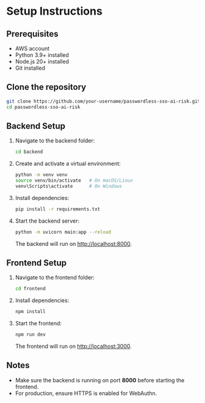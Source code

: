 # Setup Instructions

## Prerequisites
- AWS account
- Python 3.9+ installed
- Node.js 20+ installed
- Git installed

## Clone the repository
```bash
git clone https://github.com/your-username/passwordless-sso-ai-risk.git
cd passwordless-sso-ai-risk
```

## Backend Setup
1. Navigate to the backend folder:
   ```bash
   cd backend
   ```

2. Create and activate a virtual environment:
   ```bash
   python -m venv venv
   source venv/bin/activate   # On macOS/Linux
   venv\Scripts\activate      # On Windows
   ```

3. Install dependencies:
   ```bash
   pip install -r requirements.txt
   ```

4. Start the backend server:
   ```bash
   python -m uvicorn main:app --reload
   ```

   The backend will run on [http://localhost:8000](http://localhost:8000).

## Frontend Setup
1. Navigate to the frontend folder:
   ```bash
   cd frontend
   ```

2. Install dependencies:
   ```bash
   npm install
   ```

3. Start the frontend:
   ```bash
   npm run dev
   ```

   The frontend will run on [http://localhost:3000](http://localhost:3000).

## Notes
- Make sure the backend is running on port **8000** before starting the frontend.
- For production, ensure HTTPS is enabled for WebAuthn.
